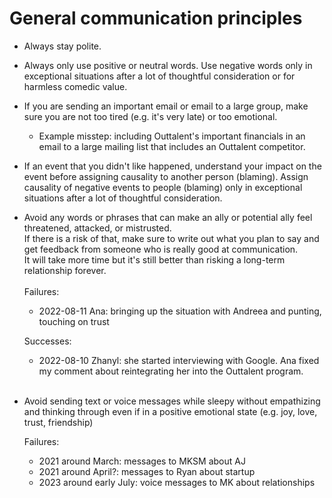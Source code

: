 # General communication principles
- Always stay polite.

- Always only use positive or neutral words. Use negative words only in exceptional situations after a lot of thoughtful consideration or for harmless comedic value.

- If you are sending an important email or email to a large group, make sure you are not too tired (e.g. it's very late) or too emotional.
  - Example misstep: including Outtalent's important financials in an email to a large mailing list that includes an Outtalent competitor.

- If an event that you didn't like happened, understand your impact on the event before assigning causality to another person (blaming).
  Assign causality of negative events to people (blaming) only in exceptional situations after a lot of thoughtful consideration.

- Avoid any words or phrases that can make an ally or potential ally feel threatened, attacked, or mistrusted. <br>
  If there is a risk of that, make sure to write out what you plan to say and get feedback from someone who is really good at communication.<br>
  It will take more time but it's still better than risking a long-term relationship forever.<br>
  <br>
  Failures:<br>
  * 2022-08-11 Ana: bringing up the situation with Andreea and punting, touching on trust<br>

  Successes:<br>
  * 2022-08-10 Zhanyl: she started interviewing with Google. Ana fixed my comment about reintegrating her into the Outtalent program.<br>
  <br>

- Avoid sending text or voice messages while sleepy without empathizing and thinking through even if in a positive emotional state (e.g. joy, love, trust, friendship)

  Failures:
  - 2021 around March: messages to MKSM about AJ
  - 2021 around April?: messages to Ryan about startup
  - 2023 around early July: voice messages to MK about relationships
